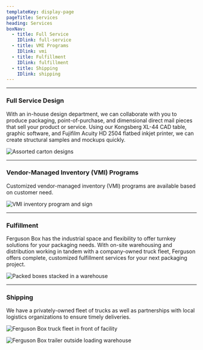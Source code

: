 ```yaml
---
templateKey: display-page
pageTitle: Services
heading: Services
boxNav:
  - title: Full Service
    IDlink: full-service
  - title: VMI Programs
    IDlink: vmi
  - title: Fulfillment
    IDlink: fulfillment
  - title: Shipping
    IDlink: shipping
---
```

- - -

<a id="full-service"></a>

### Full Service Design

With an in-house design department, we can collaborate with you to produce packaging, point-of-purchase, and dimensional direct mail pieces that sell your product or service. Using our Kongsberg XL-44 CAD table, graphic software, and Fujifilm Acuity HD 2504 flatbed inkjet printer, we can create structural samples and mockups quickly.

![Assorted carton designs](/uploads/assorted_cartons.jpg)

- - -

<a id="vmi"></a>

### Vendor-Managed Inventory (VMI) Programs

Customized vendor-managed inventory (VMI) programs are available based on customer need.

![VMI inventory program and sign](/uploads/vmi.jpg)

- - -

<a id="fulfillment"></a>

### Fulfillment

Ferguson Box has the industrial space and flexibility to offer turnkey solutions for your packaging needs.  With on-site warehousing and distribution working in tandem with a company-owned truck fleet, Ferguson offers complete, customized fulfillment services for your next packaging project.

![Packed boxes stacked in a warehouse](/uploads/packed_boxes.jpg)

- - -

<a id="shipping"></a>

### Shipping

We have a privately-owned fleet of trucks as well as partnerships with local logistics organizations to ensure timely deliveries.

![Ferguson Box truck fleet in front of facility](/uploads/truck_fleet.jpg)

![Ferguson Box trailer outside loading warehouse](/uploads/ferguson_box_trailer.jpg)